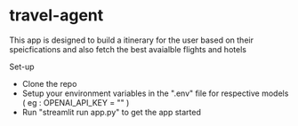 # travel-agent

This app is designed to build a itinerary for the user based on their speicfications and also fetch the best avaialble flights and hotels


Set-up
-  Clone the repo
-  Setup your environment variables in the ".env" file for respective models ( eg : OPENAI_API_KEY = "" )
-  Run "streamlit run app.py" to get the app started   
